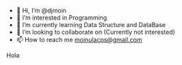 - 👋 Hi, I’m @djmoin
- 👀 I’m interested in Programming 
- 🌱 I’m currently learning Data Structure and DataBase 
- 💞️ I’m looking to collaborate on (Currently not interested)
- 📫 How to reach me moinulacps@gmail.com

<!---
djmoin/djmoin is a ✨ special ✨ repository because its `README.md` (this file) appears on your GitHub profile.
You can click the Preview link to take a look at your changes.
--->
Hola 
